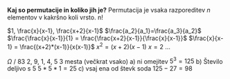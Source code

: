 **Kaj so permutacije in koliko jih je?**
Permutacija je vsaka razporeditev $n$ elementov v kakršno koli vrsto.
n!

$1, \frac{x}{x-1}, \frac{x+2}{x-1}$
$\frac{a_2}{a_1}=\frac{a_3}{a_2}$
$\frac{\frac{x}{x-1}}{1} = \frac{\frac{x+2}{x-1}}{\frac{x}{x-1}}$
$\frac{x}{x-1} = \frac{(x+2)*(x-1)}{x(x-1)}$
$x^2=(x+2)(x-1)$
$x=2$
...

$\Omega$ / 83
2, 9, 1, 4, 5
3 mesta
(večkrat vsako)
a) ni omejitev
$5^3=125$
b) Število deljivo s 5
$5*5*1=25$
c) vsaj ena od števk soda
$125- 27 = 98$
